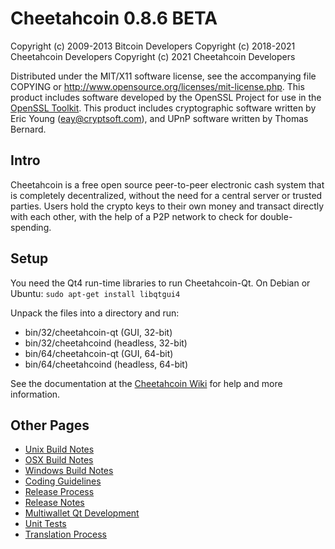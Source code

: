 Cheetahcoin 0.8.6 BETA
====================

Copyright (c) 2009-2013 Bitcoin Developers
Copyright (c) 2018-2021 Cheetahcoin Developers
Copyright (c) 2021 Cheetahcoin Developers

Distributed under the MIT/X11 software license, see the accompanying
file COPYING or http://www.opensource.org/licenses/mit-license.php.
This product includes software developed by the OpenSSL Project for use in the [OpenSSL Toolkit](http://www.openssl.org/). This product includes
cryptographic software written by Eric Young ([eay@cryptsoft.com](mailto:eay@cryptsoft.com)), and UPnP software written by Thomas Bernard.


Intro
---------------------
Cheetahcoin is a free open source peer-to-peer electronic cash system that is
completely decentralized, without the need for a central server or trusted
parties.  Users hold the crypto keys to their own money and transact directly
with each other, with the help of a P2P network to check for double-spending.


Setup
---------------------
You need the Qt4 run-time libraries to run Cheetahcoin-Qt. On Debian or Ubuntu:
	`sudo apt-get install libqtgui4`

Unpack the files into a directory and run:

- bin/32/cheetahcoin-qt (GUI, 32-bit)
- bin/32/cheetahcoind (headless, 32-bit)
- bin/64/cheetahcoin-qt (GUI, 64-bit)
- bin/64/cheetahcoind (headless, 64-bit)

See the documentation at the [Cheetahcoin Wiki](https://en.cheetahcoin.it/wiki/Main_Page)
for help and more information.


Other Pages
---------------------
- [Unix Build Notes](build-unix.md)
- [OSX Build Notes](build-osx.md)
- [Windows Build Notes](build-msw.md)
- [Coding Guidelines](coding.md)
- [Release Process](release-process.md)
- [Release Notes](release-notes.md)
- [Multiwallet Qt Development](multiwallet-qt.md)
- [Unit Tests](unit-tests.md)
- [Translation Process](translation_process.md)
